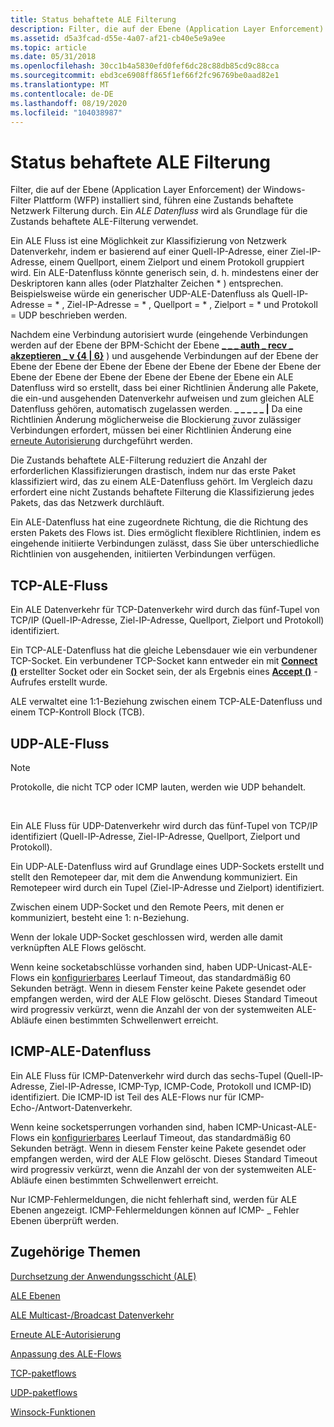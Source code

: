 ```yaml
---
title: Status behaftete ALE Filterung
description: Filter, die auf der Ebene (Application Layer Enforcement) der Windows-Filter Plattform (WFP) installiert sind, führen eine Zustands behaftete Netzwerk Filterung durch.
ms.assetid: d5a3fcad-d55e-4a07-af21-cb40e5e9a9ee
ms.topic: article
ms.date: 05/31/2018
ms.openlocfilehash: 30cc1b4a5830efd0fef6dc28c88db85cd9c88cca
ms.sourcegitcommit: ebd3ce6908ff865f1ef66f2fc96769be0aad82e1
ms.translationtype: MT
ms.contentlocale: de-DE
ms.lasthandoff: 08/19/2020
ms.locfileid: "104038987"
---
```

# <a name="ale-stateful-filtering"></a>Status behaftete ALE Filterung

Filter, die auf der Ebene (Application Layer Enforcement) der Windows-Filter Plattform (WFP) installiert sind, führen eine Zustands behaftete Netzwerk Filterung durch. Ein *ALE Datenfluss* wird als Grundlage für die Zustands behaftete ALE-Filterung verwendet.

Ein ALE Fluss ist eine Möglichkeit zur Klassifizierung von Netzwerk Datenverkehr, indem er basierend auf einer Quell-IP-Adresse, einer Ziel-IP-Adresse, einem Quellport, einem Zielport und einem Protokoll gruppiert wird. Ein ALE-Datenfluss könnte generisch sein, d. h. mindestens einer der Deskriptoren kann alles (oder Platzhalter Zeichen \* ) entsprechen. Beispielsweise würde ein generischer UDP-ALE-Datenfluss als Quell-IP-Adresse = \* , Ziel-IP-Adresse = \* , Quellport = \* , Zielport = \* und Protokoll = UDP beschrieben werden.

Nachdem eine Verbindung autorisiert wurde (eingehende Verbindungen werden auf der Ebene der BPM-Schicht der Ebene [**\_ \_ \_ auth \_ recv \_ akzeptieren \_ v {4 \| 6}**](management-filtering-layer-identifiers-.md) ) und ausgehende Verbindungen auf der Ebene der Ebene der Ebene der Ebene der Ebene der Ebene der Ebene der Ebene der Ebene der Ebene der Ebene der Ebene der Ebene der Ebene ein ALE Datenfluss wird so erstellt, dass bei einer Richtlinien Änderung alle Pakete, die ein-und ausgehenden Datenverkehr aufweisen und zum gleichen ALE Datenfluss gehören, automatisch zugelassen werden. **\_ \_ \_ \_ \_ \|** Da eine Richtlinien Änderung möglicherweise die Blockierung zuvor zulässiger Verbindungen erfordert, müssen bei einer Richtlinien Änderung eine [erneute Autorisierung](ale-re-authorization.md) durchgeführt werden.

Die Zustands behaftete ALE-Filterung reduziert die Anzahl der erforderlichen Klassifizierungen drastisch, indem nur das erste Paket klassifiziert wird, das zu einem ALE-Datenfluss gehört. Im Vergleich dazu erfordert eine nicht Zustands behaftete Filterung die Klassifizierung jedes Pakets, das das Netzwerk durchläuft.

Ein ALE-Datenfluss hat eine zugeordnete Richtung, die die Richtung des ersten Pakets des Flows ist. Dies ermöglicht flexiblere Richtlinien, indem es eingehende initiierte Verbindungen zulässt, dass Sie über unterschiedliche Richtlinien von ausgehenden, initiierten Verbindungen verfügen.

## <a name="tcp-ale-flow"></a>TCP-ALE-Fluss

Ein ALE Datenverkehr für TCP-Datenverkehr wird durch das fünf-Tupel von TCP/IP (Quell-IP-Adresse, Ziel-IP-Adresse, Quellport, Zielport und Protokoll) identifiziert.

Ein TCP-ALE-Datenfluss hat die gleiche Lebensdauer wie ein verbundener TCP-Socket. Ein verbundener TCP-Socket kann entweder ein mit [**Connect ()**](/windows/desktop/api/winsock2/nf-winsock2-connect) erstellter Socket oder ein Socket sein, der als Ergebnis eines [**Accept ()**](/windows/desktop/api/winsock2/nf-winsock2-accept) -Aufrufes erstellt wurde.

ALE verwaltet eine 1:1-Beziehung zwischen einem TCP-ALE-Datenfluss und einem TCP-Kontroll Block (TCB).

## <a name="udp-ale-flow"></a>UDP-ALE-Fluss

> [!Note]  
> Protokolle, die nicht TCP oder ICMP lauten, werden wie UDP behandelt.

 

Ein ALE Fluss für UDP-Datenverkehr wird durch das fünf-Tupel von TCP/IP identifiziert (Quell-IP-Adresse, Ziel-IP-Adresse, Quellport, Zielport und Protokoll).

Ein UDP-ALE-Datenfluss wird auf Grundlage eines UDP-Sockets erstellt und stellt den Remotepeer dar, mit dem die Anwendung kommuniziert. Ein Remotepeer wird durch ein Tupel (Ziel-IP-Adresse und Zielport) identifiziert.

Zwischen einem UDP-Socket und den Remote Peers, mit denen er kommuniziert, besteht eine 1: n-Beziehung.

Wenn der lokale UDP-Socket geschlossen wird, werden alle damit verknüpften ALE Flows gelöscht.

Wenn keine socketabschlüsse vorhanden sind, haben UDP-Unicast-ALE-Flows ein [konfigurierbares](ale-flow-customization.md) Leerlauf Timeout, das standardmäßig 60 Sekunden beträgt. Wenn in diesem Fenster keine Pakete gesendet oder empfangen werden, wird der ALE Flow gelöscht. Dieses Standard Timeout wird progressiv verkürzt, wenn die Anzahl der von der systemweiten ALE-Abläufe einen bestimmten Schwellenwert erreicht.

## <a name="icmp-ale-flow"></a>ICMP-ALE-Datenfluss

Ein ALE Fluss für ICMP-Datenverkehr wird durch das sechs-Tupel (Quell-IP-Adresse, Ziel-IP-Adresse, ICMP-Typ, ICMP-Code, Protokoll und ICMP-ID) identifiziert. Die ICMP-ID ist Teil des ALE-Flows nur für ICMP-Echo-/Antwort-Datenverkehr.

Wenn keine socketsperrungen vorhanden sind, haben ICMP-Unicast-ALE-Flows ein [konfigurierbares](ale-flow-customization.md) Leerlauf Timeout, das standardmäßig 60 Sekunden beträgt. Wenn in diesem Fenster keine Pakete gesendet oder empfangen werden, wird der ALE Flow gelöscht. Dieses Standard Timeout wird progressiv verkürzt, wenn die Anzahl der von der systemweiten ALE-Abläufe einen bestimmten Schwellenwert erreicht.

Nur ICMP-Fehlermeldungen, die nicht fehlerhaft sind, werden für ALE Ebenen angezeigt. ICMP-Fehlermeldungen können auf ICMP- \_ Fehler Ebenen überprüft werden.

## <a name="related-topics"></a>Zugehörige Themen

<dl> <dt>

[Durchsetzung der Anwendungsschicht (ALE)](application-layer-enforcement--ale-.md)
</dt> <dt>

[ALE Ebenen](ale-layers.md)
</dt> <dt>

[ALE Multicast-/Broadcast Datenverkehr](ale-multicast-broadcast-traffic.md)
</dt> <dt>

[Erneute ALE-Autorisierung](ale-re-authorization.md)
</dt> <dt>

[Anpassung des ALE-Flows](ale-flow-customization.md)
</dt> <dt>

[TCP-paketflows](tcp-packet-flows.md)
</dt> <dt>

[UDP-paketflows](udp-packet-flows.md)
</dt> <dt>

[Winsock-Funktionen](/windows/desktop/WinSock/winsock-functions)
</dt> </dl>

 

 